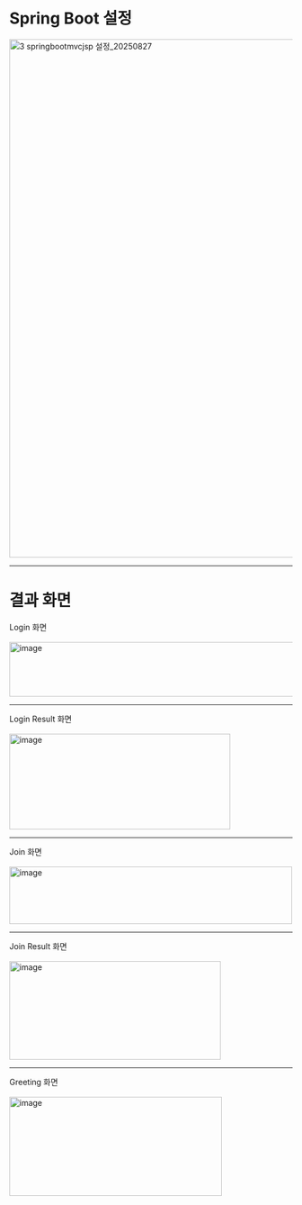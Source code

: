 # Spring Boot 설정

<img width="1832" height="921" alt="3 springbootmvcjsp 설정_20250827" src="https://github.com/user-attachments/assets/f72dd0ca-e3bc-4ba0-b91a-6ce5352d66b0" />

---

# 결과 화면

Login 화면 <br><br>
<img width="522" height="97" alt="image" src="https://github.com/user-attachments/assets/eb177292-dd2b-4639-bd56-ef2eaf009bdf" />

---

Login Result 화면 <br><br>
<img width="393" height="170" alt="image" src="https://github.com/user-attachments/assets/4ccb50c0-bc92-4063-a5ae-84afd87859e1" />

---

Join 화면 <br><br>
<img width="503" height="102" alt="image" src="https://github.com/user-attachments/assets/21c7794a-d3d6-450d-a797-e7d486a30041" />

--- 

Join Result 화면 <br><br>
<img width="376" height="175" alt="image" src="https://github.com/user-attachments/assets/75d18172-62ae-4731-ad2a-efc021dfb58f" />

---

Greeting 화면 <br><br>
<img width="378" height="176" alt="image" src="https://github.com/user-attachments/assets/c49deb74-682d-4757-82dd-3ec8be8f0031" />
